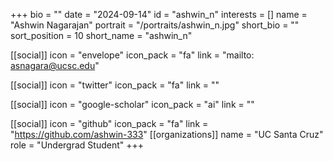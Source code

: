 +++
bio = "" 
date = "2024-09-14" 
id = "ashwin_n" 
interests = [] 
name = "Ashwin Nagarajan" 
portrait = "/portraits/ashwin_n.jpg" 
short_bio = "" 
sort_position = 10
 short_name = "ashwin_n" 

[[social]] 
    icon = "envelope" 
    icon_pack = "fa" 
    link = "mailto: asnagara@ucsc.edu"

 [[social]] 
    icon = "twitter" 
    icon_pack = "fa" 
    link = "" 

[[social]] 
    icon = "google-scholar" 
    icon_pack = "ai" 
    link = "" 

[[social]] 
    icon = "github" 
    icon_pack = "fa" 
    link = "https://github.com/ashwin-333" 
[[organizations]] 
     name = "UC Santa Cruz" 
      role = "Undergrad Student" 
+++

